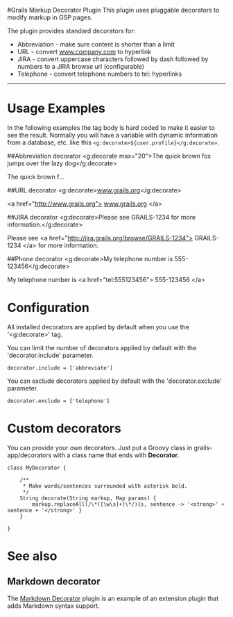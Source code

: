 #Grails Markup Decorator Plugin
This plugin uses pluggable decorators to modify markup in GSP pages.

The plugin provides standard decorators for:

* Abbreviation - make sure content is shorter than a limit
* URL - convert www.company.com to hyperlink
* JIRA - convert uppercase characters followed by dash followed by numbers to a JIRA browse url (configurable)
* Telephone - convert telephone numbers to tel: hyperlinks

-----

# Usage Examples

In the following examples the tag body is hard coded to make it easier to see the result.
Normally you will have a variable with dynamic information from a database, etc.
like this `<g:decorate>${user.profile}</g:decorate>`.

##Abbreviation decorator
    <g:decorate max="20">The quick brown fox jumps over the lazy dog</g:decorate>

The quick brown f...

##URL decorator
    <g:decorate>www.grails.org</g:decorate>

\<a href="http://www.grails.org"> www.grails.org \</a>

##JIRA decorator
    <g:decorate>Please see GRAILS-1234 for more information.</g:decorate>

Please see \<a href="http://jira.grails.org/browse/GRAILS-1234"> GRAILS-1234 \</a> for more information.

##Phone decorator
    <g:decorate>My telephone number is 555-123456</g:decorate>

My telephone number is \<a href="tel:555123456"> 555-123456 \</a>

# Configuration
All installed decorators are applied by default when you use the '<g:decorate>' tag.

You can limit the number of decorators applied by default with the 'decorator.include' parameter.

    decorator.include = ['abbreviate']

You can exclude decorators applied by default with the 'decorator.exclude' parameter.

    decorator.exclude = ['telephone']

# Custom decorators
You can provide your own decorators. Just put a Groovy class in grails-app/decorators with a class name that ends with **Decorator**.

    class MyDecorator {

        /**
         * Make words/sentences surrounded with asterisk bold.
         */
        String decorate(String markup, Map params) {
            markup.replaceAll(/\*([\w\s]+)\*/){s, sentence -> '<strong>' + sentence + '</strong>' }
        }

    }

# See also

## Markdown decorator
The [Markdown Decorator](https://github.com/goeh/grails-decorator-markdown) plugin is an example of an extension plugin that adds Markdown syntax support.

